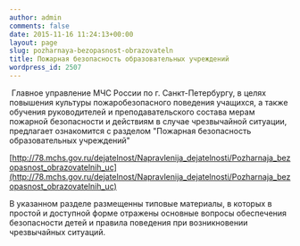 ```yaml
---
author: admin
comments: false
date: 2015-11-16 11:24:13+00:00
layout: page
slug: pozharnaya-bezopasnost-obrazovateln
title: Пожарная безопасность образовательных учреждений
wordpress_id: 2507
---
```


 Главное управление МЧС России по г. Санкт-Петербургу, в целях повышения культуры пожаробезопасного поведения учащихся, а также обучения руководителей и преподавательского состава мерам пожарной безопасности и действиям в случае чрезвычайной ситуации, предлагает ознакомится с разделом "Пожарная безопасность образовательных учреждений" 

[http://78.mchs.gov.ru/dejatelnost/Napravlenija_dejatelnosti/Pozharnaja_bezopasnost_obrazovatelnih_uc](http://78.mchs.gov.ru/dejatelnost/Napravlenija_dejatelnosti/Pozharnaja_bezopasnost_obrazovatelnih_uc)

В указанном разделе размещенны типовые материалы, в которых в простой и доступной форме отражены основные вопросы обеспечения безопасности детей и правила поведения при возникновении чрезвычайных ситуаций.

